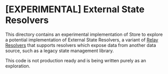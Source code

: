 # [EXPERIMENTAL] External State Resolvers

This directory contains an experimental implementation of Store to explore a potential implementation of External State Resolvers, a variant of [Relay Resolvers](https://relay.dev/docs/next/guides/relay-resolvers/) that supports resolvers which expose data from another data source, such as a legacy state management library.

This code is not production ready and is being written purely as an exploration.

